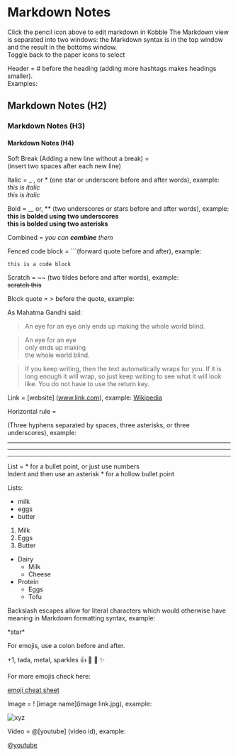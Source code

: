 # Markdown Notes

Click the pencil icon above to edit markdown in Kobble
The Markdown view is separated into two windows: the Markdown syntax is in the top window and the result in the bottoms window.  
Toggle back to the paper icons to select 

Header = # before the heading (adding more hashtags makes headings smaller).  
Examples:
## Markdown Notes (H2)
### Markdown Notes (H3)
#### Markdown Notes (H4)

Soft Break (Adding a new line without a break) =  
(insert two spaces after each new line)

Italic = _ , or * (one star or underscore before and after words), example:  
*this is italic*  
_this is italic_ 

Bold = __ or, ** (two underscores or stars before and after words), example:  
__this is bolded using two underscores__  
**this is bolded using two asterisks**

Combined = 
*you can **combine** them* 


Fenced code block = ```(forward quote before and after), example:  

```this is a code block```

Scratch = ~~ (two tildes before and after words), example:  
~~scratch this~~


Block quote = > before the quote, example:

As Mahatma Gandhi said:

> An eye for an eye only ends up making the whole world blind.  

> An eye for an eye   
> only ends up making   
> the whole world blind.  

> If you keep writing, then the text automatically wraps for you. If it is long enough it will wrap, so just keep writing to see what it will look like. You do not have to use the return key.

Link = [website] (www.link.com), example:
[Wikipedia](en.m.wikipedia.org)

Horizontal rule =

(Three hyphens separated by spaces, three asterisks, or three underscores), example:

- - -

***

___


List = * for a bullet point, or just use numbers  
Indent and then use an asterisk * for a hollow bullet point


Lists:


* milk
* eggs
* butter

1. Milk
2. Eggs
3. Butter

* Dairy
	* Milk
	* Cheese
* Protein
	* Eggs
	* Tofu

Backslash escapes allow for literal characters which would otherwise have meaning in Markdown formatting syntax, example:

\*star\*

For emojis, use a colon before and after.  

 +1, tada, metal, sparkles
:+1: :tada: :metal: :sparkles:  

For more emojis check here:

[emoji cheat sheet](www.emoji-cheat-sheet.com)

Image = ! [image name](image link.jpg), example:

![xyz](https://github.com/adam-p/markdown-here/raw/master/src/common/images/icon48.png)

Video = @[youtube] (video id), example:

@[youtube](http://www.youtube.com/embed/dQw4w9WgXcQ)



